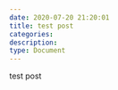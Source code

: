 ```yaml
---
date: 2020-07-20 21:20:01
title: test post
categories:
description:
type: Document
---
```


test post